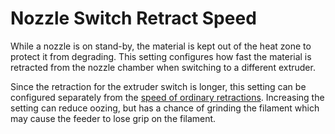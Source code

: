 Nozzle Switch Retract Speed
====
While a nozzle is on stand-by, the material is kept out of the heat zone to protect it from degrading. This setting configures how fast the material is retracted from the nozzle chamber when switching to a different extruder.

Since the retraction for the extruder switch is longer, this setting can be configured separately from the [speed of ordinary retractions](travel/retraction_retract_speed.md). Increasing the setting can reduce oozing, but has a chance of grinding the filament which may cause the feeder to lose grip on the filament.